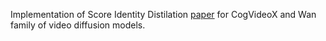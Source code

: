 Implementation of Score Identity Distilation [paper](https://arxiv.org/pdf/2404.04057) for CogVideoX and Wan family of video diffusion models.
